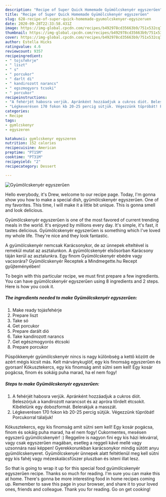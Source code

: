 ```yaml
---
description: "Recipe of Super Quick Homemade Gyümölcskenyér egyszerűen"
title: "Recipe of Super Quick Homemade Gyümölcskenyér egyszerűen"
slug: 628-recipe-of-super-quick-homemade-gyumolcskenyer-egyszeruen
date: 2020-09-28T22:33:58.431Z
image: https://img-global.cpcdn.com/recipes/b492978cd35663b9/751x532cq70/gyumolcskenyer-egyszeruen-recept-foto.jpg
thumbnail: https://img-global.cpcdn.com/recipes/b492978cd35663b9/751x532cq70/gyumolcskenyer-egyszeruen-recept-foto.jpg
cover: https://img-global.cpcdn.com/recipes/b492978cd35663b9/751x532cq70/gyumolcskenyer-egyszeruen-recept-foto.jpg
author: Estella Hicks
ratingvalue: 4.6
reviewcount: 9357
recipeingredient:
- " tojsfehrje"
- " liszt"
- " s"
- " porcukor"
- " darlt di"
- " kandirozott narancs"
- " egszmogyors tcsoki"
- " porcukor"
recipeinstructions:
- "A fehérjét habosra verjük. Apránként hozzáadjuk a cukros diót. Beleszórjuk a kandirozott narancsot és az apróra tőrdelt étcsokit. Kibélelünk egy dobozformát. Belerakjuk a masszát."
- "Légkeverésen 170 fokon kb 20-25 percig sütjük. Végezzünk tűpróbát! Porcukorral tálaljuk!"
categories:
- Recipe
tags:
- gymlcskenyr
- egyszeren

katakunci: gymlcskenyr egyszeren 
nutrition: 152 calories
recipecuisine: American
preptime: "PT15M"
cooktime: "PT31M"
recipeyield: "2"
recipecategory: Dessert

---
```



![Gyümölcskenyér egyszerűen](https://img-global.cpcdn.com/recipes/b492978cd35663b9/751x532cq70/gyumolcskenyer-egyszeruen-recept-foto.jpg)

Hello everybody, it's Drew, welcome to our recipe page. Today, I'm gonna show you how to make a special dish, gyümölcskenyér egyszerűen. One of my favorites. This time, I will make it a little bit unique. This is gonna smell and look delicious.

Gyümölcskenyér egyszerűen is one of the most favored of current trending meals in the world. It's enjoyed by millions every day. It's simple, it's fast, it tastes delicious. Gyümölcskenyér egyszerűen is something which I've loved my whole life. They're nice and they look fantastic.

A gyümölcskenyér nemcsak Karácsonykor, de az ünnepek elteltével is remekül mutat az asztalunkon. A gyümölcskenyér elsősorban Karácsony táján kerül az asztalunkra. Egy finom Gyümölcskenyér ebédre vagy vacsorára? Gyümölcskenyér Receptek a Mindmegette.hu Recept gyűjteményében!


To begin with this particular recipe, we must first prepare a few ingredients. You can have gyümölcskenyér egyszerűen using 8 ingredients and 2 steps. Here is how you cook it.

<!--inarticleads1-->

##### The ingredients needed to make Gyümölcskenyér egyszerűen:

1. Make ready  tojásfehérje
1. Prepare  liszt
1. Take  só
1. Get  porcukor
1. Prepare  darált dió
1. Take  kandirozott narancs
1. Get  egészmogyorós étcsoki
1. Prepare  porcukor


Püspökkenyér gyümölcskenyér nincs is nagy különbség a kettő között de azért mégis kicsit más. Kelt márványkuglóf, egy kis finomság egyszerűen és gyorsan! Kókusztekercs, egy kis finomság amit sütni sem kell! Egy kosár pogácsa, finom és sokáig puha marad, ha el nem fogy! 

<!--inarticleads2-->

##### Steps to make Gyümölcskenyér egyszerűen:

1. A fehérjét habosra verjük. Apránként hozzáadjuk a cukros diót. Beleszórjuk a kandirozott narancsot és az apróra tőrdelt étcsokit. Kibélelünk egy dobozformát. Belerakjuk a masszát.
1. Légkeverésen 170 fokon kb 20-25 percig sütjük. Végezzünk tűpróbát! Porcukorral tálaljuk!


Kókusztekercs, egy kis finomság amit sütni sem kell! Egy kosár pogácsa, finom és sokáig puha marad, ha el nem fogy! Cukormentes, mesésen egyszerű gyümölcskenyér! :) Reggelire is nagyon fini egy kis házi lekvárral, vagy csak egyszerűen magában, esetleg a reggeli kávé mellé vagy uzsonnára nasi képpen! Gyerekkorunkban karácsonykor mindig sütött anyu gyümölcskenyeret. Gyümölcskenyér ünnepek alatt feltétlenül meg kell sütni egy kis fahéj vagy mézeskalácsfűszer pluszban és isteni illat lesz. 

So that is going to wrap it up for this special food gyümölcskenyér egyszerűen recipe. Thanks so much for reading. I'm sure you can make this at home. There's gonna be more interesting food in home recipes coming up. Remember to save this page in your browser, and share it to your loved ones, friends and colleague. Thank you for reading. Go on get cooking!
